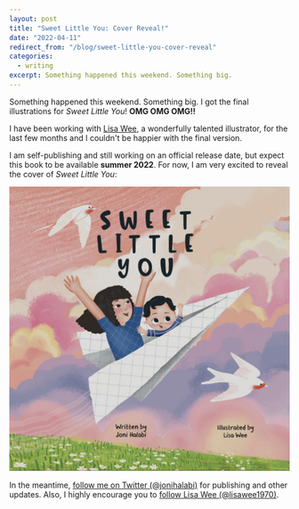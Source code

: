 ```yaml
---
layout: post
title: "Sweet Little You: Cover Reveal!"
date: "2022-04-11"
redirect_from: "/blog/sweet-little-you-cover-reveal"
categories:
  - writing
excerpt: Something happened this weekend. Something big.
---
```


Something happened this weekend. Something big. I got the final illustrations for _Sweet Little You_! **OMG OMG OMG!!**

I have been working with [Lisa Wee](https://www.lisawee12.com/), a wonderfully talented illustrator, for the last few months and I couldn't be happier with the final version.

I am self-publishing and still working on an official release date, but expect this book to be available **summer 2022**. For now, I am very excited to reveal the cover of _Sweet Little You_:

![Book cover of Sweet Little You featuring a mom and baby flying in a paper airplane](/assets/images/sweet-little-you-cover.jpg)

In the meantime, [follow me on Twitter (@jonihalabi)](https://twitter.com/jonihalabi) for publishing and other updates. Also, I highly encourage you to [follow Lisa Wee (@lisawee1970)](https://twitter.com/lisawee1970).
